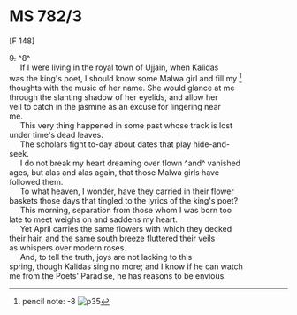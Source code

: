 # MS 782/3

[F 148]

~~9.~~ ^8^ \
&nbsp;&nbsp;&nbsp;&nbsp;&nbsp;If I were living in the royal town of Ujjain, when Kalidas \
was the king's poet, I should know some Malwa girl and fill my [^1] \
thoughts with the music of her name. She would glance at me \
through the slanting shadow of her eyelids, and allow her \
veil to catch in the jasmine as an excuse for lingering near \
me. \
&nbsp;&nbsp;&nbsp;&nbsp;&nbsp;This very thing happened in some past whose track is lost \
under time's dead leaves. \
&nbsp;&nbsp;&nbsp;&nbsp;&nbsp;The scholars fight to-day about dates that play hide-and- \
seek. \
&nbsp;&nbsp;&nbsp;&nbsp;&nbsp;I do not break my heart dreaming over flown ^and^ vanished \
ages, but alas and alas again, that those Malwa girls have \
followed them. \
&nbsp;&nbsp;&nbsp;&nbsp;&nbsp;To what heaven, I wonder, have they carried in their flower \
baskets those days that tingled to the lyrics of the king's poet? \
&nbsp;&nbsp;&nbsp;&nbsp;&nbsp;This morning, separation from those whom I was born too \
late to meet weighs on and saddens my heart. \
&nbsp;&nbsp;&nbsp;&nbsp;&nbsp;Yet April carries the same flowers with which they decked \
their hair, and the same south breeze fluttered their veils \
as whispers over modern roses. \
&nbsp;&nbsp;&nbsp;&nbsp;&nbsp;And, to tell the truth, joys are not lacking to this \
spring, though Kalidas sing no more; and I know if he can watch \
me from the Poets' Paradise, he has reasons to be envious. 
[^1]: pencil note: -8
![p35](MS782_3-035.jpg)

